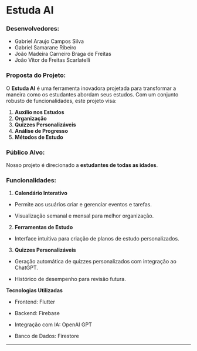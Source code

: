 # Estuda AI

### Desenvolvedores:
- Gabriel Araujo Campos Silva
- Gabriel Samarane Ribeiro
- João Madeira Carneiro Braga de Freitas
- João Vítor de Freitas Scarlatelli

### Proposta do Projeto:
O **Estuda AI** é uma ferramenta inovadora projetada para transformar a maneira como os estudantes abordam seus estudos. Com um conjunto robusto de funcionalidades, este projeto visa:

1. **Auxílio nos Estudos**
2. **Organização**
3. **Quizzes Personalizáveis** 
4. **Análise de Progresso**
5. **Métodos de Estudo**

### Público Alvo:
Nosso projeto é direcionado a **estudantes de todas as idades**.

### Funcionalidades:

1. **Calendário Interativo**

- Permite aos usuários criar e gerenciar eventos e tarefas.

- Visualização semanal e mensal para melhor organização.

2. **Ferramentas de Estudo**

- Interface intuitiva para criação de planos de estudo personalizados.

3. **Quizzes Personalizáveis**

- Geração automática de quizzes personalizados com integração ao ChatGPT.

- Histórico de desempenho para revisão futura.

**Tecnologias Utilizadas**

- Frontend: Flutter

- Backend: Firebase

- Integração com IA: OpenAI GPT

- Banco de Dados: Firestore
---
